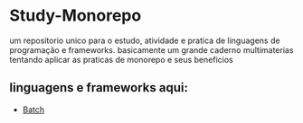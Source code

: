 # Study-Monorepo
 um repositorio unico para o estudo, atividade e pratica de linguagens de programação e frameworks. basicamente um grande caderno multimaterias tentando aplicar as praticas de monorepo e seus beneficios

 ## linguagens e frameworks aqui:
- [Batch](./Batch/README.md)